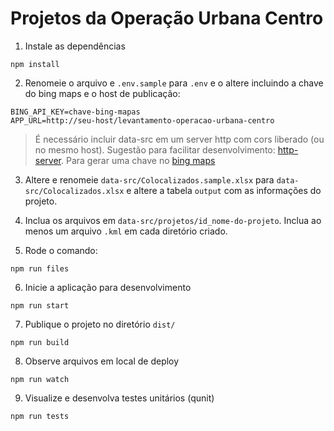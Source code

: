 # Projetos da Operação Urbana Centro

1. Instale as dependências
```
npm install
```

2. Renomeie o arquivo e `.env.sample` para `.env` e o altere incluindo a chave do bing maps e o host de publicação:
```
BING_API_KEY=chave-bing-mapas
APP_URL=http://seu-host/levantamento-operacao-urbana-centro
```
> É necessário incluir data-src em um server http com cors liberado (ou no mesmo host). Sugestão para facilitar desenvolvimento: [http-server](https://github.com/indexzero/http-server). 
> Para gerar uma chave no [bing maps](https://docs.microsoft.com/en-us/bingmaps/getting-started/bing-maps-dev-center-help/getting-a-bing-maps-key)

3. Altere e renomeie `data-src/Colocalizados.sample.xlsx` para `data-src/Colocalizados.xlsx` e altere a tabela `output` com as informações do projeto.

4. Inclua os arquivos em `data-src/projetos/id_nome-do-projeto`. Inclua ao menos um arquivo `.kml` em cada diretório criado.

5. Rode o comando:

```
npm run files
```

6. Inicie a aplicação para desenvolvimento
```
npm run start
```

7. Publique o projeto no diretório `dist/`
``` 
npm run build
```

8. Observe arquivos em local de deploy
```
npm run watch
```

9. Visualize e desenvolva testes unitários (qunit)
```
npm run tests
```
